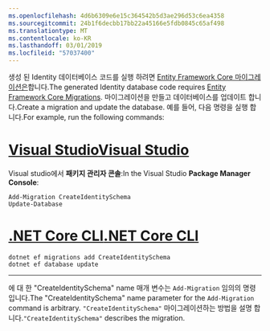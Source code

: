 ```yaml
---
ms.openlocfilehash: 4d6b6309e6e15c364542b5d3ae296d53c6ea4358
ms.sourcegitcommit: 24b1f6decbb17bb22a45166e5fdb0845c65af498
ms.translationtype: MT
ms.contentlocale: ko-KR
ms.lasthandoff: 03/01/2019
ms.locfileid: "57037400"
---
```

<span data-ttu-id="bbdb5-101">생성 된 Identity 데이터베이스 코드를 실행 하려면 [Entity Framework Core 마이그레이션은](/ef/core/managing-schemas/migrations/)합니다.</span><span class="sxs-lookup"><span data-stu-id="bbdb5-101">The generated Identity database code requires [Entity Framework Core Migrations](/ef/core/managing-schemas/migrations/).</span></span> <span data-ttu-id="bbdb5-102">마이그레이션을 만들고 데이터베이스를 업데이트 합니다.</span><span class="sxs-lookup"><span data-stu-id="bbdb5-102">Create a migration and update the database.</span></span> <span data-ttu-id="bbdb5-103">예를 들어, 다음 명령을 실행 합니다.</span><span class="sxs-lookup"><span data-stu-id="bbdb5-103">For example, run the following commands:</span></span>

# <a name="visual-studiotabvisual-studio"></a>[<span data-ttu-id="bbdb5-104">Visual Studio</span><span class="sxs-lookup"><span data-stu-id="bbdb5-104">Visual Studio</span></span>](#tab/visual-studio)

<span data-ttu-id="bbdb5-105">Visual studio에서 **패키지 관리자 콘솔**:</span><span class="sxs-lookup"><span data-stu-id="bbdb5-105">In the Visual Studio **Package Manager Console**:</span></span>

```PMC
Add-Migration CreateIdentitySchema
Update-Database
```

# <a name="net-core-clitabnetcore-cli"></a>[<span data-ttu-id="bbdb5-106">.NET Core CLI</span><span class="sxs-lookup"><span data-stu-id="bbdb5-106">.NET Core CLI</span></span>](#tab/netcore-cli)

```cli
dotnet ef migrations add CreateIdentitySchema
dotnet ef database update
```

------

<span data-ttu-id="bbdb5-107">에 대 한 "CreateIdentitySchema" name 매개 변수는 `Add-Migration` 임의의 명령입니다.</span><span class="sxs-lookup"><span data-stu-id="bbdb5-107">The "CreateIdentitySchema" name parameter for the `Add-Migration` command is arbitrary.</span></span> <span data-ttu-id="bbdb5-108">`"CreateIdentitySchema"` 마이그레이션하는 방법을 설명 합니다.</span><span class="sxs-lookup"><span data-stu-id="bbdb5-108">`"CreateIdentitySchema"` describes the migration.</span></span>
